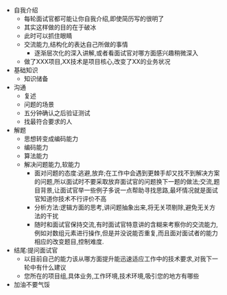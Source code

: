 * 自我介绍
  * 每轮面试官都可能让你自我介绍,即使简历写的很明了
  * 其实这样做的目的在于破冰
  * 此时可以抓住眼睛
  * 交流能力,结构化的表达自己所做的事情
    * 逐渐层次化的深入讲解,或者看面试官对哪方面感兴趣稍微深入
  * 做了XXX项目,XX技术是项目核心,改变了XX的业务状况
* 基础知识
  * 知识储备
* 沟通
  * 复述
  * 问题的场景
  * 五分钟确认之后验证测试
  * 找最符合要求的人
* 解题
  *  思想转变成编码能力
  * 编码能力 
  * 算法能力
  * 解决问题能力,软能力
    * 面对问题的态度:逃避,放弃;在工作中会遇到更棘手却又找不到解决方案的问题,所以面试时不要采取放弃面试官的问题换下一题的做法;交流,题目背景,让面试官举一些例子多说一点帮助寻找思路,最坏情况就是面试官知道你技术不行评价不高
    * 分析方法:逻辑方面的思考,讲问题抽象出来,将无关项剔除,避免无关方法的干扰
    * 随时和面试官保持交流,有时面试官特意讲的含糊来考察你的交流能力,例如对数组元素进行操作,但是并没说能否重复,而且面对面试者的能力相应的改变题目,控制难度.
* 结尾:提问面试官
  * 以目前自己的能力该从哪方面提升能迅速适应工作中的技术要求,对我下一轮中有什么建议
  * 您所在的项目组,具体业务,工作环境,技术环境,吸引您的地方有哪些
* 加油不要气馁